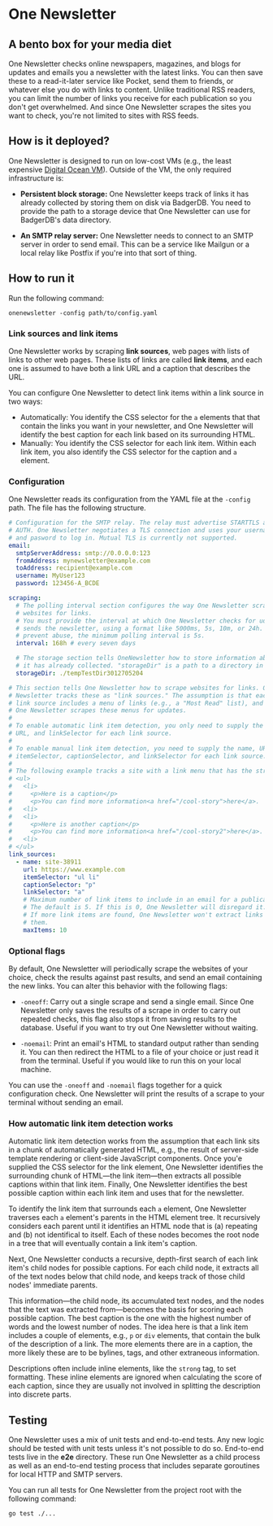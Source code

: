 # One Newsletter

## A bento box for your media diet

One Newsletter checks online newspapers, magazines, and blogs for updates and emails you a newsletter with the latest links. You can then save these to a read-it-later service like Pocket, send them to friends, or whatever else you do with links to content. Unlike traditional RSS readers, you can limit the number of links you receive for each publication so you don't get overwhelmed. And since One Newsletter scrapes the sites you want to check, you're not limited to sites with RSS feeds.

## How is it deployed?

One Newsletter is designed to run on low-cost VMs (e.g., the least expensive [Digital Ocean VM](https://www.digitalocean.com/pricing/#standard-droplets)). Outside of the VM, the only required infrastructure is:

- **Persistent block storage:** One Newsletter keeps track of links it has already collected by storing them on disk via BadgerDB. You need to provide the path to a storage device that One Newsletter can use for BadgerDB's data directory.

- **An SMTP relay server:** One Newsletter needs to connect to an SMTP server in order to send email. This can be a service like Mailgun or a local relay like Postfix if you're into that sort of thing.

## How to run it

Run the following command:

```
onenewsletter -config path/to/config.yaml
```

### Link sources and link items

One Newsletter works by scraping **link sources**, web pages with lists of links to other web pages. These lists of links are called **link items**, and each one is assumed to have both a link URL and a caption that describes the URL.

You can configure One Newsletter to detect link items within a link source in two ways:

- Automatically: You identify the CSS selector for the `a` elements that that contain the links you want in your newsletter, and One Newsletter will identify the best caption for each link based on its surrounding HTML.
- Manually: You identify the CSS selector for each link item. Within each link item, you also identify the CSS selector for the caption and `a` element.

### Configuration

One Newsletter reads its configuration from the YAML file at the `-config` path. The file has the following structure.

```yaml
# Configuration for the SMTP relay. The relay must advertise STARTTLS and
# AUTH. One Newsletter negotiates a TLS connection and uses your username
# and pasword to log in. Mutual TLS is currently not supported.
email:
  smtpServerAddress: smtp://0.0.0.0:123
  fromAddress: mynewsletter@example.com
  toAddress: recipient@example.com
  username: MyUser123
  password: 123456-A_BCDE

scraping:
  # The polling interval section configures the way One Newsletter scrapes
  # websites for links.
  # You must provide the interval at which One Newsletter checks for udpates and
  # sends the newsletter, using a format like 5000ms, 5s, 10m, or 24h. To help
  # prevent abuse, the minimum polling interval is 5s.
  interval: 168h # every seven days

  # The storage section tells OneNewsletter how to store information abouts links
  # it has already collected. "storageDir" is a path to a directory in which
  storageDir: ./tempTestDir3012705204

# This section tells One Newsletter how to scrape websites for links. One
# Newsletter tracks these as "link sources." The assumption is that each
# link source includes a menu of links (e.g., a "Most Read" list), and
# One Newsletter scrapes these menus for updates.
#
# To enable automatic link item detection, you only need to supply the name,
# URL, and linkSelector for each link source.
#
# To enable manual link item detection, you need to supply the name, URL,
# itemSelector, captionSelector, and linkSelector for each link source.
#
# The following example tracks a site with a link menu that has the structure,
# <ul>
#   <li>
#     <p>Here is a caption</p>
#     <p>You can find more information<a href="/cool-story">here</a>.
#   <li>
#   <li>
#     <p>Here is another caption</p>
#     <p>You can find more information<a href="/cool-story2">here</a>.
#   <li>
# </ul>
link_sources:
  - name: site-38911
    url: https://www.example.com
    itemSelector: "ul li"
    captionSelector: "p"
    linkSelector: "a"
    # Maximum number of link items to include in an email for a publication.
    # The default is 5. If this is 0, One Newsletter will disregard it.
    # If more link items are found, One Newsletter won't extract links from
    # them.
    maxItems: 10
```

### Optional flags

By default, One Newsletter will periodically scrape the websites of your choice, check the results against past results, and send an email containing the new links. You can alter this behavior with the following flags:

- `-oneoff`: Carry out a single scrape and send a single email. Since One Newsletter only saves the results of a scrape in order to carry out repeated checks, this flag also stops it from saving results to the database. Useful if you want to try out One Newsletter without waiting.

- `-noemail`: Print an email's HTML to standard output rather than sending it. You can then redirect the HTML to a file of your choice or just read it from the terminal. Useful if you would like to run this on your local machine.

You can use the `-oneoff` and `-noemail` flags together for a quick configuration check. One Newsletter will print the results of a scrape to your terminal without sending an email.

### How automatic link item detection works

Automatic link item detection works from the assumption that each link sits in a chunk of automatically generated HTML, e.g., the result of server-side template rendering or client-side JavaScript components. Once you'e supplied the CSS selector for the link element, One Newsletter identifies the surrounding chunk of HTML—the link item—then extracts all possible captions within that link item. Finally, One Newsletter identifies the best possible caption within each link item and uses that for the newsletter.

To identify the link item that surrounds each `a` element, One Newsletter traverses each `a` element's parents in the HTML element tree. It recursively considers each parent until it identifies an HTML node that is (a) repeating and (b) not identifical to itself. Each of these nodes becomes the root node in a tree that will eventually contain a link item's caption.

Next, One Newsletter conducts a recursive, depth-first search of each link item's child nodes for possible captions. For each child node, it extracts all of the text nodes below that child node, and keeps track of those child nodes' immediate parents.

This information—the child node, its accumulated text nodes, and the nodes that the text was extracted from—becomes the basis for scoring each possible caption. The best caption is the one with the highest number of words and the lowest number of nodes. The idea here is that a link item includes a couple of elements, e.g., `p` or `div` elements, that contain the bulk of the description of a link. The more elements there are in a caption, the more likely these are to be bylines, tags, and other extraneous information.

Descriptions often include inline elements, like the `strong` tag, to set formatting. These inline elements are ignored when calculating the score of each caption, since they are usually not involved in splitting the description into discrete parts.

## Testing

One Newsletter uses a mix of unit tests and end-to-end tests. Any new logic should be tested with unit tests unless it's not possible to do so. End-to-end tests live in the **e2e** directory. These run One Newsletter as a child process as well as an end-to-end testing process that includes separate goroutines for local HTTP and SMTP servers.

You can run all tests for One Newsletter from the project root with the following command:

```
go test ./...
```
